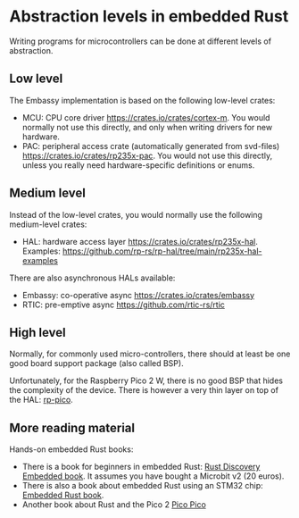 # Abstraction levels in embedded Rust

Writing programs for microcontrollers can be done at different levels of abstraction.

## Low level

The Embassy implementation is based on the following low-level crates:

- MCU: CPU core driver <https://crates.io/crates/cortex-m>. You would normally not use this directly, and only when writing drivers for new hardware.
- PAC: peripheral access crate  (automatically generated from svd-files) <https://crates.io/crates/rp235x-pac>. You would not use this directly, unless you really need hardware-specific definitions or enums.

## Medium level

Instead of the low-level crates, you would normally use the following medium-level crates:

- HAL: hardware access layer <https://crates.io/crates/rp235x-hal>. Examples: <https://github.com/rp-rs/rp-hal/tree/main/rp235x-hal-examples>

There are also asynchronous HALs available:

- Embassy: co-operative async <https://crates.io/crates/embassy>
- RTIC: pre-emptive async  <https://github.com/rtic-rs/rtic>

## High level

Normally, for commonly used micro-controllers, there should at least be one good board support package (also called BSP).

Unfortunately, for the Raspberry Pico 2 W, there is no good BSP that hides the complexity of the device. There is however a very thin layer on top of the HAL: [rp-pico](https://crates.io/crates/rp-pico).

## More reading material

Hands-on embedded Rust books:

- There is a book for beginners in embedded Rust:  [Rust Discovery Embedded book](https://docs.rust-embedded.org/discovery-mb2/). It assumes you have bought a Microbit v2 (20 euros).
- There is also a book about embedded Rust using an STM32 chip: [Embedded Rust book](https://docs.rust-embedded.org/book/).
- Another book about Rust and the Pico 2 [Pico Pico](https://pico.implrust.com)
